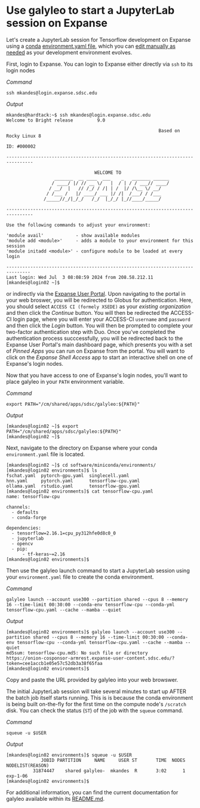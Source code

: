 # Use galyleo to start a JupyterLab session on Expanse

Let's create a JupyterLab session for Tensorflow development on Expanse using a [conda](https://docs.anaconda.com/miniconda/) 
[environment.yaml file](https://conda.io/projects/conda/en/latest/user-guide/tasks/manage-environments.html#creating-an-environment-from-an-environment-yml-file), which you can 
[edit manually as needed](https://conda.io/projects/conda/en/latest/user-guide/tasks/manage-environments.html#create-env-file-manually) as your development environment evolves.

First, login to Expanse. You can login to Expanse either directly via `ssh` to its login nodes

*Command*
```
ssh mkandes@login.expanse.sdsc.edu
```

*Output*
```
mkandes@hardtack:~$ ssh mkandes@login.expanse.sdsc.edu
Welcome to Bright release         9.0

                                                         Based on Rocky Linux 8
                                                                    ID: #000002

--------------------------------------------------------------------------------

                                 WELCOME TO
                  _______  __ ____  ___    _   _______ ______
                 / ____/ |/ // __ \/   |  / | / / ___// ____/
                / __/  |   // /_/ / /| | /  |/ /\__ \/ __/
               / /___ /   |/ ____/ ___ |/ /|  /___/ / /___
              /_____//_/|_/_/   /_/  |_/_/ |_//____/_____/

--------------------------------------------------------------------------------

Use the following commands to adjust your environment:

'module avail'            - show available modules
'module add <module>'     - adds a module to your environment for this session
'module initadd <module>' - configure module to be loaded at every login

-------------------------------------------------------------------------------
Last login: Wed Jul  3 08:08:59 2024 from 208.58.212.11
[mkandes@login02 ~]$
```

or indirectly via the [Expanse User Portal](https://portal.expanse.sdsc.edu). Upon navigating to the portal in your web broswer, you will be redirected to Globus for authentication. Here, you should select `ACCESS CI (formely XSEDE)` as your *existing organization* and then click the *Continue* button. You will then be redirected the ACCESS-CI login page, where you will enter your ACCESS-CI `username` and `password` and then click the *Login* button. You will then be prompted to complete your two-factor authentication step with Duo. Once you've completed the authentication process succcessfully, you will be redirected back to the Expanse User Portal's main dashboard page, which presents you with a set of *Pinned Apps* you can run on Expanse from the portal. You will want to click on the *Expanse Shell Access* app to start an interactive shell on one of Expanse's login nodes.

Now that you have access to one of Expanse's login nodes, you'll want to place galyleo in your `PATH` environment variable. 

*Command*
```
export PATH="/cm/shared/apps/sdsc/galyleo:${PATH}"
```

*Output*
```
[mkandes@login02 ~]$ export PATH="/cm/shared/apps/sdsc/galyleo:${PATH}"
[mkandes@login02 ~]$
```

Next, navigate to the directory on Expanse where your conda `environment.yaml` file is located.

```
[mkandes@login02 ~]$ cd software/miniconda/environments/
[mkandes@login02 environments]$ ls
fschat.yaml  pytorch-gpu.yaml  singlecell.yaml
hnn.yaml     pytorch.yaml      tensorflow-cpu.yaml
ollama.yaml  rstudio.yaml      tensorflow-gpu.yaml
[mkandes@login02 environments]$ cat tensorflow-cpu.yaml 
name: tensorflow-cpu

channels:
  - defaults
  - conda-forge

dependencies:
  - tensorflow=2.16.1=cpu_py312hfe0d8c0_0
  - jupyterlab
  - opencv
  - pip:
      - tf-keras~=2.16
[mkandes@login02 environments]$
```

Then use the galyleo launch command to start a JupyterLab session using your `environment.yaml` file to create the conda environment.

*Command*
```
galyleo launch --account use300 --partition shared --cpus 8 --memory 16 --time-limit 00:30:00 --conda-env tensorflow-cpu --conda-yml tensorflow-cpu.yaml --cache --mamba --quiet
```

*Output*
```
[mkandes@login02 environments]$ galyleo launch --account use300 --partition shared --cpus 8 --memory 16 --time-limit 00:30:00 --conda-env tensorflow-cpu --conda-yml tensorflow-cpu.yaml --cache --mamba --quiet
md5sum: tensorflow-cpu.md5: No such file or directory
https://onion-cosponsor-armrest.expanse-user-content.sdsc.edu/?token=cee1accb1e05e57c52db3a38f65faa
[mkandes@login02 environments]$
```
Copy and paste the URL provided by galyleo into your web browswer.

The initial JupyterLab session will take several minutes to start up AFTER the batch job itself starts running. This is is because the conda environment is being built on-the-fly for the first time on the compute node's `/scratch` disk. You can check the status (`ST`) of the job with the `squeue` command.

*Command*
```
squeue -u $USER
```

*Output*
```
[mkandes@login02 environments]$ squeue -u $USER
             JOBID PARTITION     NAME     USER ST       TIME  NODES NODELIST(REASON)
          31874447    shared galyleo-  mkandes  R       3:02      1 exp-1-06
[mkandes@login02 environments]$
```

For additional information, you can find the current documentation for galyleo available within its [README.md](https://github.com/mkandes/galyleo/blob/master/README.md).
